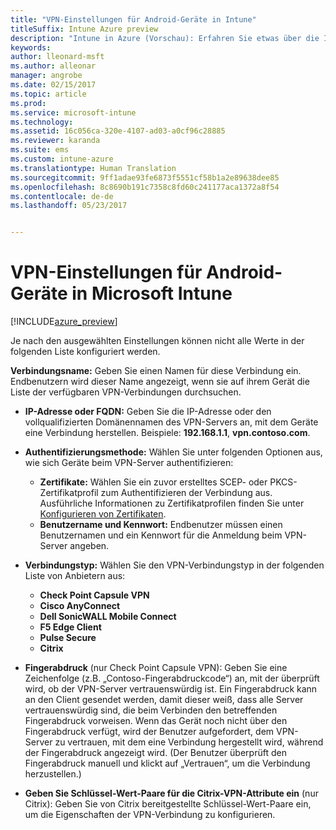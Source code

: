 ```yaml
---
title: "VPN-Einstellungen für Android-Geräte in Intune"
titleSuffix: Intune Azure preview
description: "Intune in Azure (Vorschau): Erfahren Sie etwas über die Intune-Einstellungen, die Sie zum Konfigurieren von VPN-Verbindungen auf Android-Geräten verwenden können."
keywords: 
author: lleonard-msft
ms.author: alleonar
manager: angrobe
ms.date: 02/15/2017
ms.topic: article
ms.prod: 
ms.service: microsoft-intune
ms.technology: 
ms.assetid: 16c056ca-320e-4107-ad03-a0cf96c28885
ms.reviewer: karanda
ms.suite: ems
ms.custom: intune-azure
ms.translationtype: Human Translation
ms.sourcegitcommit: 9ff1adae93fe6873f5551cf58b1a2e89638dee85
ms.openlocfilehash: 8c8690b191c7358c8fd60c241177aca1372a8f54
ms.contentlocale: de-de
ms.lasthandoff: 05/23/2017


---
```


# <a name="vpn-settings-for-android-devices-in-microsoft-intune"></a>VPN-Einstellungen für Android-Geräte in Microsoft Intune

[!INCLUDE[azure_preview](./includes/azure_preview.md)]

Je nach den ausgewählten Einstellungen können nicht alle Werte in der folgenden Liste konfiguriert werden.

**Verbindungsname:** Geben Sie einen Namen für diese Verbindung ein. Endbenutzern wird dieser Name angezeigt, wenn sie auf ihrem Gerät die Liste der verfügbaren VPN-Verbindungen durchsuchen.
- **IP-Adresse oder FQDN:** Geben Sie die IP-Adresse oder den vollqualifizierten Domänennamen des VPN-Servers an, mit dem Geräte eine Verbindung herstellen. Beispiele: **192.168.1.1**, **vpn.contoso.com**.
- **Authentifizierungsmethode:** Wählen Sie unter folgenden Optionen aus, wie sich Geräte beim VPN-Server authentifizieren:
    - **Zertifikate:** Wählen Sie ein zuvor erstelltes SCEP- oder PKCS-Zertifikatprofil zum Authentifizieren der Verbindung aus. Ausführliche Informationen zu Zertifikatprofilen finden Sie unter [Konfigurieren von Zertifikaten](certificates-configure.md).
    - **Benutzername und Kennwort:** Endbenutzer müssen einen Benutzernamen und ein Kennwort für die Anmeldung beim VPN-Server angeben.
- **Verbindungstyp:** Wählen Sie den VPN-Verbindungstyp in der folgenden Liste von Anbietern aus:
    - **Check Point Capsule VPN**
    - **Cisco AnyConnect**
    - **Dell SonicWALL Mobile Connect**
    - **F5 Edge Client**
    - **Pulse Secure**
    - **Citrix**

- **Fingerabdruck** (nur Check Point Capsule VPN): Geben Sie eine Zeichenfolge (z.B. „Contoso-Fingerabdruckcode“) an, mit der überprüft wird, ob der VPN-Server vertrauenswürdig ist. Ein Fingerabdruck kann an den Client gesendet werden, damit dieser weiß, dass alle Server vertrauenswürdig sind, die beim Verbinden den betreffenden Fingerabdruck vorweisen. Wenn das Gerät noch nicht über den Fingerabdruck verfügt, wird der Benutzer aufgefordert, dem VPN-Server zu vertrauen, mit dem eine Verbindung hergestellt wird, während der Fingerabdruck angezeigt wird. (Der Benutzer überprüft den Fingerabdruck manuell und klickt auf „Vertrauen“, um die Verbindung herzustellen.)
- **Geben Sie Schlüssel-Wert-Paare für die Citrix-VPN-Attribute ein** (nur Citrix): Geben Sie von Citrix bereitgestellte Schlüssel-Wert-Paare ein, um die Eigenschaften der VPN-Verbindung zu konfigurieren.


